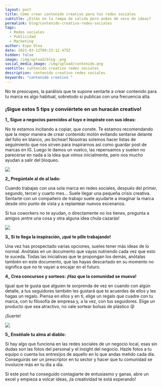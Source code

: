 ```yaml
---
layout: post
title: Cómo crear contenido creativo para tus redes sociales
subtitle: ¿Estás en la rampa de salida pero andas de seco de ideas?
permalink: blog/contenido-creativo-redes-sociales
tags:
  - Redes sociales
  - Publicidad
  - Marketing
author: Espe Olea
date: 2021-03-12T09:23:12.475Z
hidden: false
image: /img/upload/blog-.png
social_media_image: /img/upload/contenido.png
seotitle: contenido creativo redes sociales
description: contenido creativo redes sociales
keywords: "contenido creativo "
---
```

No te preocupes, la parálisis que te supone sentarte a crear contenido para tu marca es algo habitual, sobretodo si publicas con una frecuencia alta.

### **¡Sigue estos 5 tips y conviértete en un huracán creativo!** 

**1_ Sigue a negocios parecidos al tuyo e inspírate con sus ideas:**

No te estamos incitando a copiar, que conste. Te estamos recomendando que la mejor manera de crear contenido molón evitando sentarse delante del folio en blanco, ¡es bichear! Nosotras solemos hacer listas de seguimiento que nos sirven para inspirarnos así como guardar post de marcas en IG. Luego le damos un vuelco, las repensamos y suelen no parecerse en nada a la idea que vimos inicialmente, pero nos mucho ayudan a salir del bloqueo. 



[![](<https://giphy.com/gifs/crazy-ex-girlfriend-ex-girlfriend-the-cw-3ohc0Rnm6JE0cg0RvG>)](<https://giphy.com/gifs/crazy-ex-girlfriend-ex-girlfriend-the-cw-3ohc0Rnm6JE0cg0RvG>)

**2_ Pregúntale al de al lado:**

Cuando trabajas con una sola marca en redes sociales, después del primer, segundo, tercer y cuarto mes… Suele llegar una pequeña crisis creativa. Sentarte con un compañero de trabajo suele ayudarte a imaginar la marca desde otro punto de vista y a replantear nuevos escenarios.

Si tus coworkers no te ayudan, o directamente no los tienes, pregunta a amigos ¡entre una cosa y otra alguna idea chula cazarás!



[![](**<https://giphy.com/gifs/fastcompany-fast-company-l2RnrZ5URYCfZ37eE>**)](**<https://giphy.com/gifs/fastcompany-fast-company-l2RnrZ5URYCfZ37eE>**)

**3_ Si te llega la inspiración, ¡qué te pille trabajando!** 

Una vez has prospectado varias opciones, sueles tener más ideas de lo normal. Anótalas en un documento que vayas nutriendo cada vez que esto te suceda. Todas las iniciativas que te propongan los demás, anótalas también en este documento, que las hayas descartado en su momento no significa que no te vayan a encajar en el futuro.

**4_ Crea concursos y sorteos: ¡Haz que la comunidad se mueva!** 

Igual que te gusta que alguien te sorprenda de vez en cuando con algún detalle, a tus seguidores también les gustará que te acuerdes de ellos y les hagas un regalo. Piensa en ellos y en ti, elige un regalo que cuadre con tu marca, con tu filosofía de empresa y, a la vez, con tus seguidores. Elige un producto que sea atractivo, no vale sortear bolsas de plástico 😝

¡Suerte!

[![](**<https://giphy.com/gifs/TELUS-surprise-frog-telus-jltuIcAMViLHYaz9bN>**)](**<https://giphy.com/gifs/TELUS-surprise-frog-telus-jltuIcAMViLHYaz9bN>**)

**5_ Enséñale tu alma al diablo:**

Si hay algo que funciona en las redes sociales de un negocio local, esas sin dudas son las fotos del personal y el insight del negocio. Hazle fotos a tu equipo o cuenta los entresijos de aquello en lo que andas metido cada día. Conseguirás ser un prescriptor en tu sector y hacer que tu comunidad se involucre más en tu día a día. 

Si este post ha conseguido contagiarte de entusiasmo y ganas, abre un excel y empieza a volcar ideas, ¡la creatividad te está esperando!